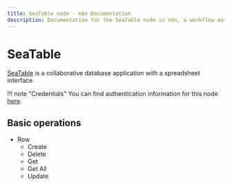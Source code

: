 ```yaml
---
title: SeaTable node - n8n Documentation
description: Documentation for the SeaTable node in n8n, a workflow automation platform. Includes details of operations and configuration, and links to examples and credentials information.
---
```


# SeaTable

[SeaTable](https://seatable.co) is a collaborative database application with a spreadsheet interface.

!!! note "Credentials"
    You can find authentication information for this node [here](/integrations/builtin/credentials/seatable/).


## Basic operations

* Row
    * Create
    * Delete
    * Get
    * Get All
    * Update

